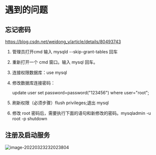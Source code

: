 # 遇到的问题

## 忘记密码

https://blog.csdn.net/weidong_y/article/details/80493743

1. 管理员打开cmd 输入 mysqld --skip-grant-tables 回车

2. 重新打开一个 cmd 窗口。输入 mysql 回车。

3. 连接权限数据库：use mysql

4. 修改数据库连接密码：

   update user set password=password("123456") where user="root";

5. 刷新权限（必须步骤）flush privileges;退出 mysql 

6. 修改 root 密码后，需要执行下面的语句和新修改的密码。mysqladmin -u root -p shutdown

## 注册及启动服务

![image-20220323232023804](F:\GitHome\学习笔记\engineer\img\image-20220323232023804.png)